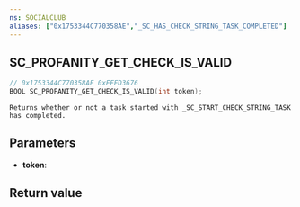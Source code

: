 ```yaml
---
ns: SOCIALCLUB
aliases: ["0x1753344C770358AE","_SC_HAS_CHECK_STRING_TASK_COMPLETED"]
---
```

## SC_PROFANITY_GET_CHECK_IS_VALID

```c
// 0x1753344C770358AE 0xFFED3676
BOOL SC_PROFANITY_GET_CHECK_IS_VALID(int token);
```

```
Returns whether or not a task started with _SC_START_CHECK_STRING_TASK has completed.  
```

## Parameters
* **token**:

## Return value
